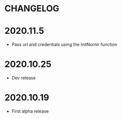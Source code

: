 CHANGELOG
=======

# 2020.11.5
- Pass url and credentials using the InitNornir function

# 2020.10.25
- Dev release

# 2020.10.19
- First alpha release